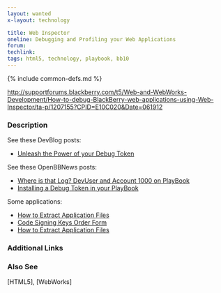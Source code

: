 ```yaml
---
layout: wanted
x-layout: technology

title: Web Inspector
oneline: Debugging and Profiling your Web Applications
forum:
techlink:
tags: html5, technology, playbook, bb10
---
```

{% include common-defs.md %}

http://supportforums.blackberry.com/t5/Web-and-WebWorks-Development/How-to-debug-BlackBerry-web-applications-using-Web-Inspector/ta-p/1207155?CPID=E10C020&Date=061912

### Description

See these DevBlog posts:

* [Unleash the Power of your Debug Token](http://devblog.blackberry.com/2012/04/debug-token/)

See these OpenBBNews posts:
* [Where is that Log? DevUser and Account 1000 on PlayBook](http://openbbnews.wordpress.com/2011/12/21/devuser-and-1000/)
* [Installing a Debug Token in your PlayBook](http://openbbnews.wordpress.com/2011/11/16/installing-a-debug-token/)

Some applications:
* [How to Extract Application Files](http://supportforums.blackberry.com/t5/Native-SDK-for-BlackBerry-Tablet/How-to-Extract-Application-Files/ta-p/1493491)
* [Code Signing Keys Order Form](https://www.blackberry.com/SignedKeys/)
* [How to Extract Application Files](http://supportforums.blackberry.com/t5/Native-SDK-for-BlackBerry-Tablet/How-to-Extract-Application-Files/ta-p/1493491)

### Additional Links

### Also See
[HTML5], [WebWorks]
